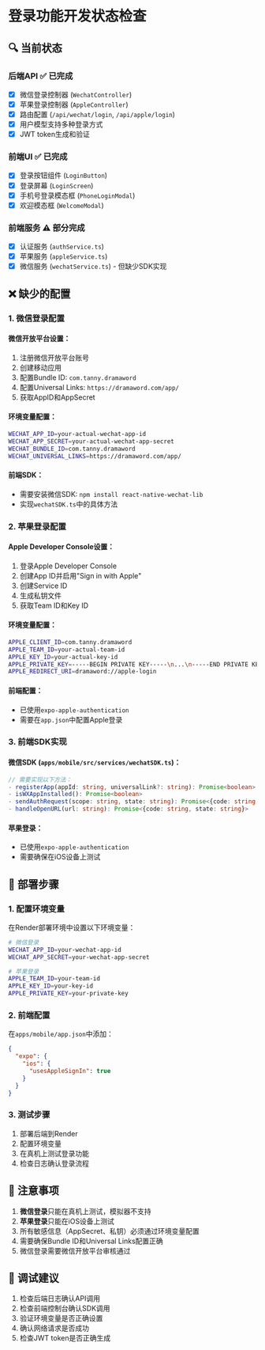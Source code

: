 # 登录功能开发状态检查

## 🔍 **当前状态**

### **后端API** ✅ 已完成
- [x] 微信登录控制器 (`WechatController`)
- [x] 苹果登录控制器 (`AppleController`)
- [x] 路由配置 (`/api/wechat/login`, `/api/apple/login`)
- [x] 用户模型支持多种登录方式
- [x] JWT token生成和验证

### **前端UI** ✅ 已完成
- [x] 登录按钮组件 (`LoginButton`)
- [x] 登录屏幕 (`LoginScreen`)
- [x] 手机号登录模态框 (`PhoneLoginModal`)
- [x] 欢迎模态框 (`WelcomeModal`)

### **前端服务** ⚠️ 部分完成
- [x] 认证服务 (`authService.ts`)
- [x] 苹果服务 (`appleService.ts`)
- [x] 微信服务 (`wechatService.ts`) - 但缺少SDK实现

## ❌ **缺少的配置**

### **1. 微信登录配置**

#### **微信开放平台设置**：
1. 注册微信开放平台账号
2. 创建移动应用
3. 配置Bundle ID: `com.tanny.dramaword`
4. 配置Universal Links: `https://dramaword.com/app/`
5. 获取AppID和AppSecret

#### **环境变量配置**：
```bash
WECHAT_APP_ID=your-actual-wechat-app-id
WECHAT_APP_SECRET=your-actual-wechat-app-secret
WECHAT_BUNDLE_ID=com.tanny.dramaword
WECHAT_UNIVERSAL_LINKS=https://dramaword.com/app/
```

#### **前端SDK**：
- 需要安装微信SDK: `npm install react-native-wechat-lib`
- 实现`wechatSDK.ts`中的具体方法

### **2. 苹果登录配置**

#### **Apple Developer Console设置**：
1. 登录Apple Developer Console
2. 创建App ID并启用"Sign in with Apple"
3. 创建Service ID
4. 生成私钥文件
5. 获取Team ID和Key ID

#### **环境变量配置**：
```bash
APPLE_CLIENT_ID=com.tanny.dramaword
APPLE_TEAM_ID=your-actual-team-id
APPLE_KEY_ID=your-actual-key-id
APPLE_PRIVATE_KEY=-----BEGIN PRIVATE KEY-----\n...\n-----END PRIVATE KEY-----
APPLE_REDIRECT_URI=dramaword://apple-login
```

#### **前端配置**：
- 已使用`expo-apple-authentication`
- 需要在`app.json`中配置Apple登录

### **3. 前端SDK实现**

#### **微信SDK** (`apps/mobile/src/services/wechatSDK.ts`)：
```typescript
// 需要实现以下方法：
- registerApp(appId: string, universalLink?: string): Promise<boolean>
- isWXAppInstalled(): Promise<boolean>
- sendAuthRequest(scope: string, state: string): Promise<{code: string, state: string}>
- handleOpenURL(url: string): Promise<{code: string, state: string}>
```

#### **苹果登录**：
- 已使用`expo-apple-authentication`
- 需要确保在iOS设备上测试

## 🚀 **部署步骤**

### **1. 配置环境变量**
在Render部署环境中设置以下环境变量：
```bash
# 微信登录
WECHAT_APP_ID=your-wechat-app-id
WECHAT_APP_SECRET=your-wechat-app-secret

# 苹果登录
APPLE_TEAM_ID=your-team-id
APPLE_KEY_ID=your-key-id
APPLE_PRIVATE_KEY=your-private-key
```

### **2. 前端配置**
在`apps/mobile/app.json`中添加：
```json
{
  "expo": {
    "ios": {
      "usesAppleSignIn": true
    }
  }
}
```

### **3. 测试步骤**
1. 部署后端到Render
2. 配置环境变量
3. 在真机上测试登录功能
4. 检查日志确认登录流程

## 📝 **注意事项**

1. **微信登录**只能在真机上测试，模拟器不支持
2. **苹果登录**只能在iOS设备上测试
3. 所有敏感信息（AppSecret、私钥）必须通过环境变量配置
4. 需要确保Bundle ID和Universal Links配置正确
5. 微信登录需要微信开放平台审核通过

## 🔧 **调试建议**

1. 检查后端日志确认API调用
2. 检查前端控制台确认SDK调用
3. 验证环境变量是否正确设置
4. 确认网络请求是否成功
5. 检查JWT token是否正确生成 